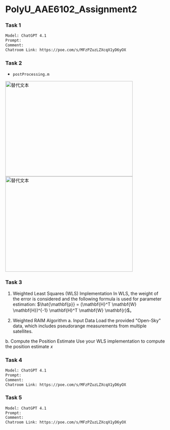 # PolyU_AAE6102_Assignment2

### Task 1 ###
```bash
Model: ChatGPT 4.1
Prompt:
Comment:
Chatroom Link: https://poe.com/s/MFzPZuzLZXcqX1yD6yOX
```


### Task 2 ###


- `postProcessing.m`
<img src=https://github.com/CHENG-Yuling/PolyU_AAE6102_Assignment2 alt="替代文本" width=400 height=300>


<img src=https://github.com/CHENG-Yuling/PolyU_AAE6102_Assignment2 alt="替代文本" width=400 height=300>


### Task 3 ###
1. Weighted Least Squares (WLS) Implementation
In WLS, the weight of the error is considered and the following formula is used for parameter estimation: $\hat{\mathbf{p}} = (\mathbf{H}^T \mathbf{W} \mathbf{H})^{-1} \mathbf{H}^T \mathbf{W} \mathbf{r}$。

2. Weighted RAIM Algorithm
a. Input Data
Load the provided "Open-Sky" data, which includes pseudorange measurements from multiple satellites.

b. Compute the Position Estimate
Use your WLS implementation to compute the position estimate 
𝑥


### Task 4 ###
```bash
Model: ChatGPT 4.1
Prompt:
Comment:
Chatroom Link: https://poe.com/s/MFzPZuzLZXcqX1yD6yOX
```

### Task 5 ###
```bash
Model: ChatGPT 4.1
Prompt:
Comment:
Chatroom Link: https://poe.com/s/MFzPZuzLZXcqX1yD6yOX
```
